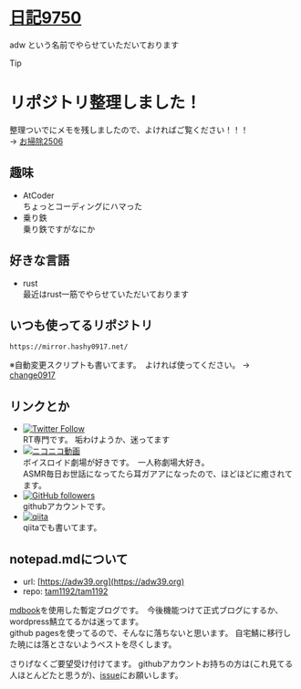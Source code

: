 # [日記9750](https://adw39.org)
adw という名前でやらせていただいております

> [!TIP]
> # リポジトリ整理しました！
> 整理ついでにメモを残しましたので、よければご覧ください！！！  
> -> [お掃除2506](/freewrite/お掃除2506/)

## 趣味
- AtCoder  
  ちょっとコーディングにハマった
- 乗り鉄  
  乗り鉄ですがなにか

## 好きな言語
- rust  
  最近はrust一筋でやらせていただいております

## いつも使ってるリポジトリ
```
https://mirror.hashy0917.net/
``` 
※自動変更スクリプトも書いてます。　よければ使ってください。 → [change0917](https://github.com/wcdi/change_0917)

## リンクとか
- [![Twitter Follow](https://img.shields.io/twitter/follow/tamkame123?link=https%3A%2F%2Ftwitter.com%2Ftamkame123)](https://twitter.com/tamkame123)  
  RT専門です。 垢わけようか、迷ってます
- [![ニコニコ動画](https://img.shields.io/badge/niconico-tamkame123-%23C0C0C0?style=flat-square&link=https%3A%2F%2Fwww.nicovideo.jp%2Fuser%2F83709685)](https://www.nicovideo.jp/user/83709685)  
  ボイスロイド劇場が好きです。　一人称劇場大好き。  
  ASMR毎日お世話になってたら耳ガアアになったので、ほどほどに癒されてます。  
- [![GitHub followers](https://img.shields.io/github/followers/tam1192?style=flat-square)](https://github.com/tam1192)  
  githubアカウントです。
- [![qiita](https://img.shields.io/badge/qiita-green?style=flat-square&link=https%3A%2F%2Fqiita.com%2Ftamkame123)](https://qiita.com/tamkame123)  
  qiitaでも書いてます。

## notepad.mdについて
- url: [https://adw39.org](https://adw39.org)
- repo: [tam1192/tam1192](https://github.com/tam1192/tam1192)

[mdbook](https://github.com/rust-lang/mdBook)を使用した暫定ブログです。　今後機能つけて正式ブログにするか、wordpress鯖立てるかは迷ってます。  
github pagesを使ってるので、そんなに落ちないと思います。 自宅鯖に移行した暁には落とさないようベストを尽くします。  

さりげなくご要望受け付けてます。 githubアカウントお持ちの方は(これ見てる人ほとんどたと思うが)、[issue](https://github.com/tam1192/tam1192/issues)にお願いします。
